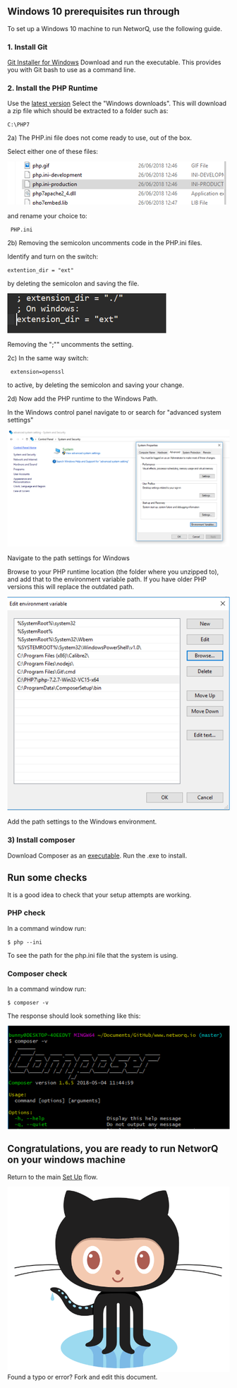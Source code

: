 
## Windows 10 prerequisites run through

To set up a Windows 10 machine to run NetworQ, use the following guide.


### 1. Install Git 

[Git Installer for Windows](https://git-scm.com/download/win) 
Download and run the executable.
This provides you with Git bash to use as a command line. 


### 2. Install the PHP Runtime

Use the [latest version](http://php.net/downloads.php)
Select the "Windows downloads".
This will download a zip file which should be extracted to a folder such as:

```
C:\PHP7

```

2a) The PHP.ini file does not come ready to use, out of the box. 

Select either one of these files:

![PHP.ini rename for Windows](/images/PHP_ini_2FilesToEdit.PNG) 

and rename your choice to:

```
 PHP.ini
```

2b) Removing the semicolon uncomments code in the PHP.ini files. 

Identify and turn on the switch:
```
extention_dir = "ext"
```
by deleting the semicolon and saving the file.

![PHP.ini edit for Windows](/images/PHP_ini_WindowsSwitch.PNG) 

Removing the ";"" uncomments the setting.


2c) In the same way switch:
```
 extension=openssl 

 ```
 to active, by deleting the semicolon and saving your change.


2d) Now add the PHP runtime to the Windows Path.

In the Windows control panel navigate to or search for "advanced system settings"

![PHP Path settings for Windows](/images/PHP_Windows_VariablesSetings.PNG) 

Navigate to the path settings for Windows

Browse to your PHP runtime location (the folder where you unzipped to), and add that to the environment variable path. If you have older PHP versions this will replace the outdated path.

![Browse your PHP Path](/images/PHP_Windows_VariablesSetings2.PNG) 

Add the path settings to the Windows environment.

### 3) Install composer

Download Composer as an [executable](https://getcomposer.org/doc/00-intro.md).
Run the .exe to install.

## Run some checks
It is a good idea to check that your setup attempts are working.

### PHP check
In a command window run:
```
$ php --ini
```

To see the path for the php.ini file that the system is using.

### Composer check

In a command window run:
```
$ composer -v

```
The response should look something like this:

![Verify Composer Install](/images/CheckYourComposerVersion.PNG) 


## Congratulations, you are ready to run NetworQ on your windows machine

Return to the main [Set Up](/getting-started.md) flow.


![Octocat](/images/Octocat.PNG) Found a typo or error? Fork and edit this document.



